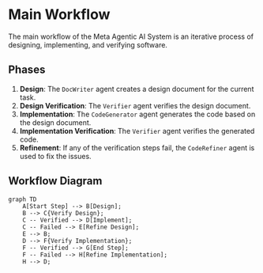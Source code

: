# Main Workflow

The main workflow of the Meta Agentic AI System is an iterative process of designing, implementing, and verifying software.

## Phases

1.  **Design**: The `DocWriter` agent creates a design document for the current task.
2.  **Design Verification**: The `Verifier` agent verifies the design document.
3.  **Implementation**: The `CodeGenerator` agent generates the code based on the design document.
4.  **Implementation Verification**: The `Verifier` agent verifies the generated code.
5.  **Refinement**: If any of the verification steps fail, the `CodeRefiner` agent is used to fix the issues.

## Workflow Diagram

```mermaid
graph TD
    A[Start Step] --> B[Design];
    B --> C{Verify Design};
    C -- Verified --> D[Implement];
    C -- Failed --> E[Refine Design];
    E --> B;
    D --> F{Verify Implementation};
    F -- Verified --> G[End Step];
    F -- Failed --> H[Refine Implementation];
    H --> D;
```

